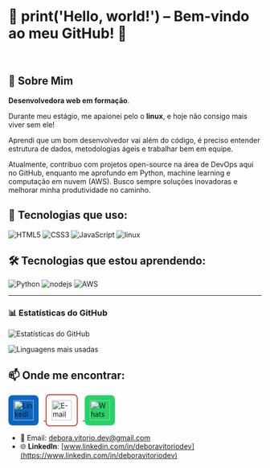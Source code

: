 # 🚀 print('Hello, world!') – Bem-vindo ao meu GitHub! 👋
<br>

## 🌟 Sobre Mim
<p><strong>Desenvolvedora web em formação</strong>.</p>

<p>Durante meu estágio, me apaionei pelo o <strong>linux</strong>, e hoje não consigo mais viver sem ele!</p>

<p>Aprendi que um bom desenvolvedor vai além do código, é preciso entender estrutura de dados, metodologias ágeis e trabalhar bem em equipe.</p>

<p>Atualmente, contribuo com projetos open-source na área de DevOps aqui no GitHub, enquanto me aprofundo em Python, machine learning e computação em nuvem (AWS). Busco sempre soluções inovadoras e melhorar minha produtividade no caminho.</p>

 ## 🚀 Tecnologias que uso:

<div>
  <img src="https://img.icons8.com/color/96/000000/html-5.png" alt="HTML5"/>
  <img src="https://img.icons8.com/color/96/000000/css3.png" alt="CSS3"/>
  <img src="https://img.icons8.com/color/96/000000/javascript.png" alt="JavaScript"/>
  <img src="https://img.icons8.com/color/96/000000/linux.png" alt="linux"/>
</div>

## 🛠 Tecnologias que estou aprendendo:
<div>
  <img src="https://img.icons8.com/color/96/000000/python.png" alt="Python"/>
  <img src="https://img.icons8.com/color/96/000000/nodejs.png" alt="nodejs"/>
  <img src="https://img.icons8.com/color/96/000000/amazon-web-services.png" alt="AWS"/>
</div>

---

### 📊 Estatísticas do GitHub  


![Estatísticas do GitHub](https://github-readme-stats.vercel.app/api?username=deborasouza01&show_icons=true&theme=dark)  

![Linguagens mais usadas](https://github-readme-stats.vercel.app/api/top-langs/?username=deborasouza01&layout=compact&theme=dark)


## 📫 Onde me encontrar:

<div>
  <!-- Botão do LinkedIn -->
  <a href="https://www.linkedin.com/in/www.linkedin.com/in/deboravitoriodev" target="_blank">
    <img src="https://upload.wikimedia.org/wikipedia/commons/0/01/LinkedIn_Logo_2023.svg" alt="LinkedIn" style="width: 40px; height: 40px; background-color: #0A66C2; padding: 10px; border-radius: 8px; margin-right: 10px;"/>
  </a>
  
  <!-- Botão de E-mail -->
  <a href="mailto:debora.vitorio.dev@gmail.com">
    <img src="https://upload.wikimedia.org/wikipedia/commons/a/a0/Email_icon.svg" alt="E-mail" style="width: 40px; height: 40px; background-color: #ffffff; border: 2px solid #D14836; padding: 10px; border-radius: 8px; margin-right: 10px;"/>
  </a>

  <!-- Botão WhatsApp (verde) -->
  <a href="https://wa.me/5521992126111" target="_blank">
    <img src="https://upload.wikimedia.org/wikipedia/commons/6/6b/WhatsApp.svg" alt="WhatsApp" style="width: 40px; height: 40px; background-color: #25D366; padding: 10px; border-radius: 8px; margin-right: 10px;"/>
  </a>
</div>




- 💌 Email: [debora.vitorio.dev@gmail.com](mailto:debora.vitorio.dev@gmail.com)
- 🌐 **LinkedIn**: [www.linkedin.com/in/deboravitoriodev](https://www.linkedin.com/in/deboravitoriodev)

